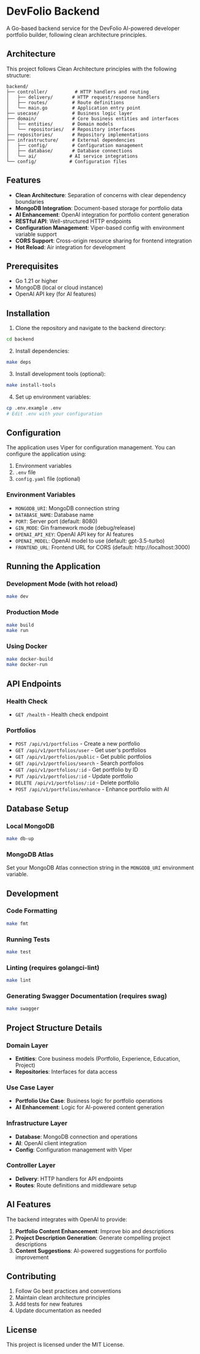 # DevFolio Backend

A Go-based backend service for the DevFolio AI-powered developer portfolio builder, following clean architecture principles.

## Architecture

This project follows Clean Architecture principles with the following structure:

```
backend/
├── controller/          # HTTP handlers and routing
│   ├── delivery/       # HTTP request/response handlers
│   ├── routes/         # Route definitions
│   └── main.go         # Application entry point
├── usecase/            # Business logic layer
├── domain/             # Core business entities and interfaces
│   ├── entities/       # Domain models
│   └── repositories/   # Repository interfaces
├── repositories/       # Repository implementations
├── infrastructure/     # External dependencies
│   ├── config/         # Configuration management
│   ├── database/       # Database connections
│   └── ai/            # AI service integrations
└── config/            # Configuration files
```

## Features

- **Clean Architecture**: Separation of concerns with clear dependency boundaries
- **MongoDB Integration**: Document-based storage for portfolio data
- **AI Enhancement**: OpenAI integration for portfolio content generation
- **RESTful API**: Well-structured HTTP endpoints
- **Configuration Management**: Viper-based config with environment variable support
- **CORS Support**: Cross-origin resource sharing for frontend integration
- **Hot Reload**: Air integration for development

## Prerequisites

- Go 1.21 or higher
- MongoDB (local or cloud instance)
- OpenAI API key (for AI features)

## Installation

1. Clone the repository and navigate to the backend directory:
```bash
cd backend
```

2. Install dependencies:
```bash
make deps
```

3. Install development tools (optional):
```bash
make install-tools
```

4. Set up environment variables:
```bash
cp .env.example .env
# Edit .env with your configuration
```

## Configuration

The application uses Viper for configuration management. You can configure the application using:

1. Environment variables
2. `.env` file
3. `config.yaml` file (optional)

### Environment Variables

- `MONGODB_URI`: MongoDB connection string
- `DATABASE_NAME`: Database name
- `PORT`: Server port (default: 8080)
- `GIN_MODE`: Gin framework mode (debug/release)
- `OPENAI_API_KEY`: OpenAI API key for AI features
- `OPENAI_MODEL`: OpenAI model to use (default: gpt-3.5-turbo)
- `FRONTEND_URL`: Frontend URL for CORS (default: http://localhost:3000)

## Running the Application

### Development Mode (with hot reload)
```bash
make dev
```

### Production Mode
```bash
make build
make run
```

### Using Docker
```bash
make docker-build
make docker-run
```

## API Endpoints

### Health Check
- `GET /health` - Health check endpoint

### Portfolios
- `POST /api/v1/portfolios` - Create a new portfolio
- `GET /api/v1/portfolios/user` - Get user's portfolios
- `GET /api/v1/portfolios/public` - Get public portfolios
- `GET /api/v1/portfolios/search` - Search portfolios
- `GET /api/v1/portfolios/:id` - Get portfolio by ID
- `PUT /api/v1/portfolios/:id` - Update portfolio
- `DELETE /api/v1/portfolios/:id` - Delete portfolio
- `POST /api/v1/portfolios/enhance` - Enhance portfolio with AI

## Database Setup

### Local MongoDB
```bash
make db-up
```

### MongoDB Atlas
Set your MongoDB Atlas connection string in the `MONGODB_URI` environment variable.

## Development

### Code Formatting
```bash
make fmt
```

### Running Tests
```bash
make test
```

### Linting (requires golangci-lint)
```bash
make lint
```

### Generating Swagger Documentation (requires swag)
```bash
make swagger
```

## Project Structure Details

### Domain Layer
- **Entities**: Core business models (Portfolio, Experience, Education, Project)
- **Repositories**: Interfaces for data access

### Use Case Layer
- **Portfolio Use Case**: Business logic for portfolio operations
- **AI Enhancement**: Logic for AI-powered content generation

### Infrastructure Layer
- **Database**: MongoDB connection and operations
- **AI**: OpenAI client integration
- **Config**: Configuration management with Viper

### Controller Layer
- **Delivery**: HTTP handlers for API endpoints
- **Routes**: Route definitions and middleware setup

## AI Features

The backend integrates with OpenAI to provide:

1. **Portfolio Content Enhancement**: Improve bio and descriptions
2. **Project Description Generation**: Generate compelling project descriptions
3. **Content Suggestions**: AI-powered suggestions for portfolio improvement

## Contributing

1. Follow Go best practices and conventions
2. Maintain clean architecture principles
3. Add tests for new features
4. Update documentation as needed

## License

This project is licensed under the MIT License.